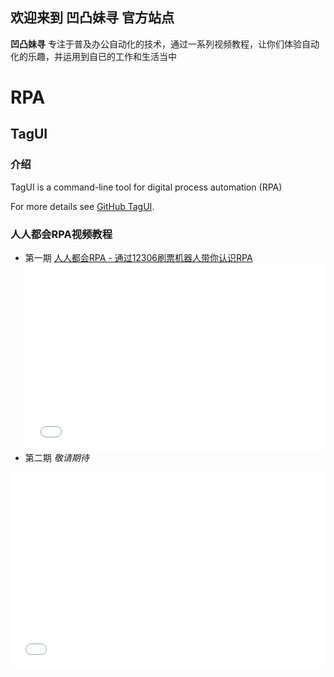 ## 欢迎来到 凹凸妹寻 官方站点

**凹凸妹寻** 专注于普及办公自动化的技术，通过一系列视频教程，让你们体验自动化的乐趣，并运用到自已的工作和生活当中

# RPA
## TagUI
### 介绍
TagUI is a command-line tool for digital process automation (RPA)

For more details see [GitHub TagUI](https://github.com/kelaberetiv/TagUI).

### 人人都会RPA视频教程

- 第一期 [人人都会RPA - 通过12306刷票机器人带你认识RPA](https://www.bilibili.com/video/av82768522?from=search&seid=10467909277790903834)
    <div class="video-container">
        <iframe src="//player.bilibili.com/player.html?aid=82768522&cid=141609247&page=1" scrolling="no" border="0" frameborder="no" framespacing="0" allowfullscreen="true"></iframe>
    </div>
- 第二期 _敬请期待_



<p> 
    <div class="video-container">
        <iframe src="//player.bilibili.com/player.html?aid=82768522&cid=141609247&page=1" scrolling="no" border="0" frameborder="no" framespacing="0" allowfullscreen="true"></iframe>
    </div>
    <style type="text/css">
        .video-container {
            position: relative;
            padding-bottom: 56.25%;
            padding-top: 30px;
            height: 0;
            overflow: hidden;
        }
        .video-container iframe {
            position: absolute;
            top:0;
            left: 0;
            width: 100%;
            height: 100%;
        }
    </style>
<p> 
